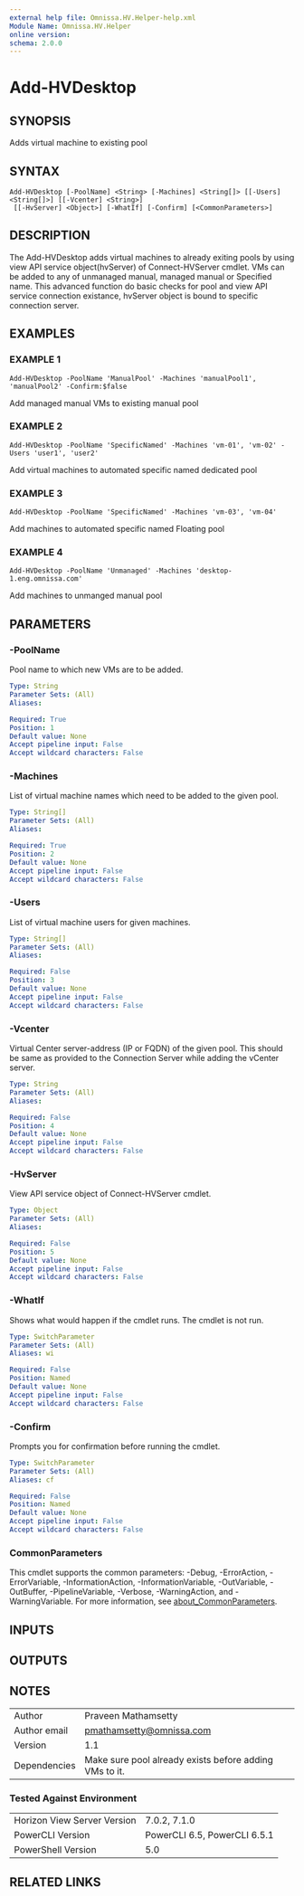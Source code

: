 ```yaml
---
external help file: Omnissa.HV.Helper-help.xml
Module Name: Omnissa.HV.Helper
online version:
schema: 2.0.0
---
```


# Add-HVDesktop

## SYNOPSIS
Adds virtual machine to existing pool

## SYNTAX

```
Add-HVDesktop [-PoolName] <String> [-Machines] <String[]> [[-Users] <String[]>] [[-Vcenter] <String>]
 [[-HvServer] <Object>] [-WhatIf] [-Confirm] [<CommonParameters>]
```

## DESCRIPTION
The Add-HVDesktop adds virtual machines to already exiting pools by using view API service object(hvServer) of Connect-HVServer cmdlet.
VMs can be added to any of unmanaged manual, managed manual or Specified name.
This advanced function do basic checks for pool and view API service connection existance, hvServer object is bound to specific connection server.

## EXAMPLES

### EXAMPLE 1
```
Add-HVDesktop -PoolName 'ManualPool' -Machines 'manualPool1', 'manualPool2' -Confirm:$false
```

Add managed manual VMs to existing manual pool

### EXAMPLE 2
```
Add-HVDesktop -PoolName 'SpecificNamed' -Machines 'vm-01', 'vm-02' -Users 'user1', 'user2'
```

Add virtual machines to automated specific named dedicated pool

### EXAMPLE 3
```
Add-HVDesktop -PoolName 'SpecificNamed' -Machines 'vm-03', 'vm-04'
```

Add machines to automated specific named Floating pool

### EXAMPLE 4
```
Add-HVDesktop -PoolName 'Unmanaged' -Machines 'desktop-1.eng.omnissa.com'
```

Add machines to unmanged manual pool

## PARAMETERS

### -PoolName
Pool name to which new VMs are to be added.

```yaml
Type: String
Parameter Sets: (All)
Aliases:

Required: True
Position: 1
Default value: None
Accept pipeline input: False
Accept wildcard characters: False
```

### -Machines
List of virtual machine names which need to be added to the given pool.

```yaml
Type: String[]
Parameter Sets: (All)
Aliases:

Required: True
Position: 2
Default value: None
Accept pipeline input: False
Accept wildcard characters: False
```

### -Users
List of virtual machine users for given machines.

```yaml
Type: String[]
Parameter Sets: (All)
Aliases:

Required: False
Position: 3
Default value: None
Accept pipeline input: False
Accept wildcard characters: False
```

### -Vcenter
Virtual Center server-address (IP or FQDN) of the given pool.
This should be same as provided to the Connection Server while adding the vCenter server.

```yaml
Type: String
Parameter Sets: (All)
Aliases:

Required: False
Position: 4
Default value: None
Accept pipeline input: False
Accept wildcard characters: False
```

### -HvServer
View API service object of Connect-HVServer cmdlet.

```yaml
Type: Object
Parameter Sets: (All)
Aliases:

Required: False
Position: 5
Default value: None
Accept pipeline input: False
Accept wildcard characters: False
```

### -WhatIf
Shows what would happen if the cmdlet runs.
The cmdlet is not run.

```yaml
Type: SwitchParameter
Parameter Sets: (All)
Aliases: wi

Required: False
Position: Named
Default value: None
Accept pipeline input: False
Accept wildcard characters: False
```

### -Confirm
Prompts you for confirmation before running the cmdlet.

```yaml
Type: SwitchParameter
Parameter Sets: (All)
Aliases: cf

Required: False
Position: Named
Default value: None
Accept pipeline input: False
Accept wildcard characters: False
```

### CommonParameters
This cmdlet supports the common parameters: -Debug, -ErrorAction, -ErrorVariable, -InformationAction, -InformationVariable, -OutVariable, -OutBuffer, -PipelineVariable, -Verbose, -WarningAction, and -WarningVariable. For more information, see [about_CommonParameters](http://go.microsoft.com/fwlink/?LinkID=113216).

## INPUTS

## OUTPUTS

## NOTES

| | |
|-|-|
| Author | Praveen Mathamsetty |
| Author email | pmathamsetty@omnissa.com |
| Version | 1.1 |
| Dependencies | Make sure pool already exists before adding VMs to it. |


### Tested Against Environment
| | |
|-|-|
| Horizon View Server Version |  7.0.2, 7.1.0 |
| PowerCLI Version |  PowerCLI 6.5, PowerCLI 6.5.1 |
| PowerShell Version |  5.0 |

## RELATED LINKS
